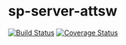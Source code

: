 # sp-server-attsw

[![Build Status](https://travis-ci.org/francescosecci/sp-server-attsw.svg?branch=master)](https://travis-ci.org/francescosecci/sp-server-attsw)
[![Coverage Status](https://coveralls.io/repos/github/francescosecci/sp-server-attsw/badge.svg)](https://coveralls.io/github/francescosecci/sp-server-attsw)
